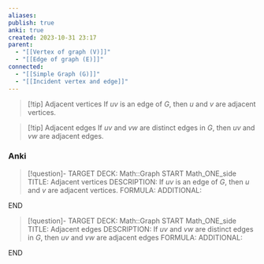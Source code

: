 ```yaml
---
aliases: 
publish: true
anki: true
created: 2023-10-31 23:17
parent:
  - "[[Vertex of graph (V)]]"
  - "[[Edge of graph (E)]]"
connected:
  - "[[Simple Graph (G)]]"
  - "[[Incident vertex and edge]]"
---
```


> [!tip] Adjacent vertices
> If $uv$ is an edge of $G$, then $u$ and $v$ are adjacent vertices.

> [!tip] Adjacent edges
> If $uv$ and $vw$ are distinct edges in $G$, then $uv$ and $vw$ are adjacent edges.


### Anki
> [!question]-
TARGET DECK: Math::Graph
START
Math_ONE_side
TITLE: Adjacent vertices 
DESCRIPTION: If $uv$ is an edge of $G$, then $u$ and $v$ are adjacent vertices.
FORMULA: 
ADDITIONAL:
<!--ID: 1699126049535-->
END


> [!question]-
TARGET DECK: Math::Graph
START
Math_ONE_side
TITLE: Adjacent edges
DESCRIPTION: If $uv$ and $vw$ are distinct edges in $G$, then $uv$ and $vw$ are adjacent edges
FORMULA: 
ADDITIONAL:
<!--ID: 1699126049540-->
END










